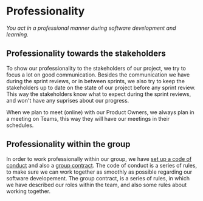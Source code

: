 # Professionality
*You act in a professional manner during software development and learning.*

## Professionality towards the stakeholders
To show our professionality to the stakeholders of our project, we try to focus a lot on good communication.
Besides the communication we have during the sprint reviews, or in between sprints, we also try to keep the stakeholders up to date on the state of our project before any sprint review. This way the stakeholders know what to expect during the sprint reviews, and won't have any suprises about our progress.

When we plan to meet (online) with our Product Owners, we always plan in a meeting on Teams, this way they will have our meetings in their schedules.


## Professionality within the group
In order to work professionally within our group, we have [set up a code of conduct](https://github.com/Modus-1/documentation/blob/main/Documents/Code%20of%20Conduct.md) and also a [group contract](https://docs.google.com/document/d/1O4WbgDgG3jcjnhj1aFvIqjnz9wh1FpvAaHZ_3k6U_-4/edit?usp=sharing).
The code of conduct is a series of rules, to make sure we can work together as smoothly as possible regarding our software developement.
The group contract, is a series of rules, in which we have described our roles within the team, and also some rules about working together.
